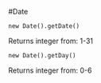 #Date

`new Date().getDate()`

Returns integer from: 1-31

`new Date().getDay()`

Returns integer from: 0-6